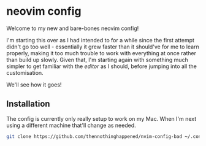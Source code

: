# neovim config

Welcome to my new and bare-bones neovim config!

I'm starting this over as I had intended to for a while since the first attempt didn't go too well -
essentially it grew faster than it should've for me to learn properly, making it too much trouble
to work with everything at once rather than build up slowly. Given that, I'm starting again with
something much simpler to get familiar with the *editor* as I should, before jumping into
all the customisation.

We'll see how it goes!

## Installation

The config is currently only really setup to work on my Mac. When I'm next using a different machine
that'll change as needed.

```bash
git clone https://github.com/thennothinghappened/nvim-config-bad ~/.config/nvim && nvim .
```
